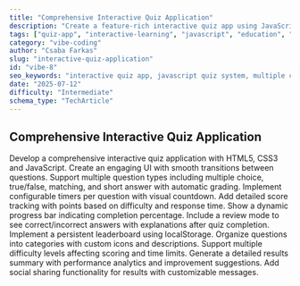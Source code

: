 ```yaml
---
title: "Comprehensive Interactive Quiz Application"
description: "Create a feature-rich interactive quiz app using JavaScript. Supports various question types, timers, score tracking, review mode, leaderboards, performance analytics, and social sharing."
tags: ["quiz-app", "interactive-learning", "javascript", "education", "auto-grading", "localStorage", "performance-tracking", "responsive-ui"]
category: "vibe-coding"
author: "Csaba Farkas"
slug: "interactive-quiz-application"
id: "vibe-8"
seo_keywords: "interactive quiz app, javascript quiz system, multiple choice auto grading, quiz timer score analytics, leaderboard localStorage quiz, education app frontend"
date: "2025-07-12"
difficulty: "Intermediate"
schema_type: "TechArticle"
---
```


## Comprehensive Interactive Quiz Application

Develop a comprehensive interactive quiz application with HTML5, CSS3 and JavaScript. Create an engaging UI with smooth transitions between questions. Support multiple question types including multiple choice, true/false, matching, and short answer with automatic grading. Implement configurable timers per question with visual countdown. Add detailed score tracking with points based on difficulty and response time. Show a dynamic progress bar indicating completion percentage. Include a review mode to see correct/incorrect answers with explanations after quiz completion. Implement a persistent leaderboard using localStorage. Organize questions into categories with custom icons and descriptions. Support multiple difficulty levels affecting scoring and time limits. Generate a detailed results summary with performance analytics and improvement suggestions. Add social sharing functionality for results with customizable messages.
